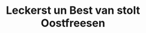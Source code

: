 ---
title: Leckerst un Best van stolt Oostfreesen
link: https://www.facebook.com/groups/1974485572647286
description: Die Facebook Gruppe &quot;Leckerst un Best van stolt Oostfreesen&quot; ist eine regionale Back und Kochgruppe, Die Vielfalt der ostfriesischen Küche, aber auch darüber hinaus, erlebt hier jeden Tag neue Rezepte und Anregungen. Sie wird gemeinsam mit mir,  von 13 Administratoren betreut. Ein gruppeneigenes Kochbuch ist die Gemeinschaftsproduktion vieler Mitglieder und drei Autoren, die das Projekt vollendet haben.
image: leckerst_und_best.jpg
position: 2
fa-icon: Facebook Gruppe  <i class="fab fa-facebook-square"></i>
---